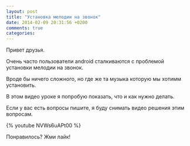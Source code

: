 ```yaml
---
layout: post
title: "Установка мелодии на звонок"
date: 2014-02-09 20:31:56 +0200
comments: true
categories: 
---
```


Привет друзья.

Очень часто пользователи android сталкиваются с проблемой установки мелодии на звонок.

Вроде бы ничего сложного, но где же та музыка которую мы хотимм установить.

<!-- more -->

В этом видео уроке я попробую показать, что и как нужно делать.

Если у вас есть вопросы пишите, я буду снимать видео решения этим вопросам.

{% youtube NVWs6uAPt00 %}

Понравилось? Жми лайк!